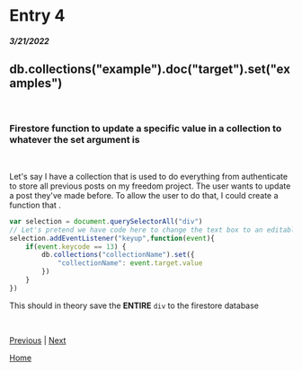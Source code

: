 # Entry 4
##### 3/21/2022

## db.collections("example").doc("target").set("examples")

<br>

### Firestore function to update a specific value in a collection to whatever the set argument is
<br>

Let's say I have a collection that is used to do everything from authenticate to store all previous posts on my freedom project. The user wants to update a post they've made before. To allow the user to do that, I could create a function that .

```js
var selection = document.querySelectorAll("div")
// Let's pretend we have code here to change the text box to an editable input form.
selection.addEventListener("keyup",function(event){
    if(event.keycode == 13) {
        db.collections("collectionName").set({
            "collectionName": event.target.value
        })
    }
})
```
This should in theory save the **ENTIRE** `div` to the firestore database


<br>

[Previous](entry03.md) | [Next](entry05.md)

[Home](../README.md)